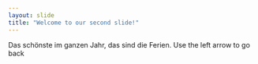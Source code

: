 ```yaml
---
layout: slide
title: "Welcome to our second slide!"
---
```

Das schönste im ganzen Jahr, das sind die Ferien.
Use the left arrow to go back
